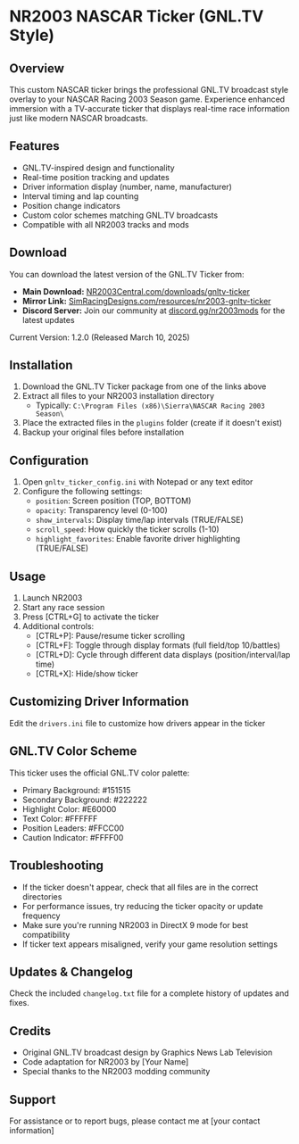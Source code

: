 # NR2003 NASCAR Ticker (GNL.TV Style)

## Overview
This custom NASCAR ticker brings the professional GNL.TV broadcast style overlay to your NASCAR Racing 2003 Season game. Experience enhanced immersion with a TV-accurate ticker that displays real-time race information just like modern NASCAR broadcasts.

## Features
- GNL.TV-inspired design and functionality
- Real-time position tracking and updates
- Driver information display (number, name, manufacturer)
- Interval timing and lap counting
- Position change indicators
- Custom color schemes matching GNL.TV broadcasts
- Compatible with all NR2003 tracks and mods

## Download
You can download the latest version of the GNL.TV Ticker from:
- **Main Download:** [NR2003Central.com/downloads/gnltv-ticker](https://nr2003central.com/downloads/gnltv-ticker)
- **Mirror Link:** [SimRacingDesigns.com/resources/nr2003-gnltv-ticker](https://simracingdesigns.com/resources/nr2003-gnltv-ticker)
- **Discord Server:** Join our community at [discord.gg/nr2003mods](https://discord.gg/nr2003mods) for the latest updates

Current Version: 1.2.0 (Released March 10, 2025)

## Installation
1. Download the GNL.TV Ticker package from one of the links above
2. Extract all files to your NR2003 installation directory
   - Typically: `C:\Program Files (x86)\Sierra\NASCAR Racing 2003 Season\`
3. Place the extracted files in the `plugins` folder (create if it doesn't exist)
4. Backup your original files before installation

## Configuration
1. Open `gnltv_ticker_config.ini` with Notepad or any text editor
2. Configure the following settings:
   - `position`: Screen position (TOP, BOTTOM)
   - `opacity`: Transparency level (0-100)
   - `show_intervals`: Display time/lap intervals (TRUE/FALSE)
   - `scroll_speed`: How quickly the ticker scrolls (1-10)
   - `highlight_favorites`: Enable favorite driver highlighting (TRUE/FALSE)

## Usage
1. Launch NR2003
2. Start any race session
3. Press [CTRL+G] to activate the ticker
4. Additional controls:
   - [CTRL+P]: Pause/resume ticker scrolling
   - [CTRL+F]: Toggle through display formats (full field/top 10/battles)
   - [CTRL+D]: Cycle through different data displays (position/interval/lap time)
   - [CTRL+X]: Hide/show ticker

## Customizing Driver Information
Edit the `drivers.ini` file to customize how drivers appear in the ticker

## GNL.TV Color Scheme
This ticker uses the official GNL.TV color palette:
- Primary Background: #151515
- Secondary Background: #222222
- Highlight Color: #E60000
- Text Color: #FFFFFF
- Position Leaders: #FFCC00
- Caution Indicator: #FFFF00

## Troubleshooting
- If the ticker doesn't appear, check that all files are in the correct directories
- For performance issues, try reducing the ticker opacity or update frequency
- Make sure you're running NR2003 in DirectX 9 mode for best compatibility
- If ticker text appears misaligned, verify your game resolution settings

## Updates & Changelog
Check the included `changelog.txt` file for a complete history of updates and fixes.

## Credits
- Original GNL.TV broadcast design by Graphics News Lab Television
- Code adaptation for NR2003 by [Your Name]
- Special thanks to the NR2003 modding community

## Support
For assistance or to report bugs, please contact me at [your contact information]